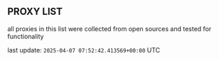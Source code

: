 ## PROXY LIST

all proxies in this list were collected from open sources and tested for functionality

last update: `2025-04-07 07:52:42.413569+00:00` UTC